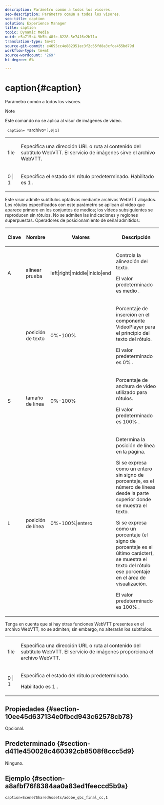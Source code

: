 ```yaml
---
description: Parámetro común a todos los visores.
seo-description: Parámetro común a todos los visores.
seo-title: caption
solution: Experience Manager
title: caption
topic: Dynamic Media
uuid: e5a715c4-9b5b-48fc-8228-5e7416e2b71a
translation-type: tm+mt
source-git-commit: e4695cc4e882351ec3f2c55fd8a3cfca455bd79d
workflow-type: tm+mt
source-wordcount: '269'
ht-degree: 6%

---
```



# caption{#caption}

Parámetro común a todos los visores.

>[!NOTE]
>
>Este comando no se aplica al visor de imágenes de vídeo.

` caption= *`archivo`*[,0|1]`

<table id="table_9B98C97485DD4DEB8A6ECBCE8DF6B886"> 
 <tbody> 
  <tr> 
   <td colname="col1"> <p> <span class="codeph"> <span class="varname"> file  </span> </span> </p> </td> 
   <td colname="col2"> <p> Especifica una dirección URL o ruta al contenido del subtítulo WebVTT. El servicio de imágenes sirve el archivo WebVTT. </p> </td> 
  </tr> 
  <tr> 
   <td colname="col1"> <p> <span class="codeph"> 0 | 1 </span> </p> </td> 
   <td colname="col2"> <p> Especifica el estado del rótulo predeterminado. Habilitado es <span class="codeph"> 1 </span>. </p> </td> 
  </tr> 
 </tbody> 
</table>

Este visor admite subtítulos optativos mediante archivos WebVTT alojados. Los rótulos especificados con este parámetro se aplican al vídeo que aparece primero en los conjuntos de medios; los vídeos subsiguientes se reproducen sin rótulos. No se admiten las indicaciones y regiones superpuestas. Operadores de posicionamiento de señal admitidos:

<table id="table_E752D7D8C1AA40C6B8A7057D2BB379C1"> 
 <thead> 
  <tr> 
   <th colname="col1" class="entry"> <p>Clave </p> </th> 
   <th colname="col2" class="entry"> <p>Nombre </p> </th> 
   <th colname="col3" class="entry"> <p>Valores </p> </th> 
   <th colname="col4" class="entry"> <p>Descripción </p> </th> 
  </tr> 
 </thead>
 <tbody> 
  <tr> 
   <td colname="col1"> <p> <span class="codeph"> A </span> </p> </td> 
   <td colname="col2"> <p>alinear prueba </p> </td> 
   <td colname="col3"> <p> <span class="codeph"> left|right|middle|inicio|end  </span> </p> </td> 
   <td colname="col4"> <p> Controla la alineación del texto. </p> <p>El valor predeterminado es <span class="codeph"> medio </span>. </p> </td> 
  </tr> 
  <tr> 
   <td colname="col1"> <p> <span class="codeph">  </span> </p> </td> 
   <td colname="col2"> <p>posición de texto </p> </td> 
   <td colname="col3"> <p> 0%-100% </p> </td> 
   <td colname="col4"> <p> Porcentaje de inserción en el componente VideoPlayer para el principio del texto del rótulo. </p> <p>El valor predeterminado es <span class="codeph"> 0% </span>. </p> </td> 
  </tr> 
  <tr> 
   <td colname="col1"> <p> <span class="codeph"> S  </span> </p> </td> 
   <td colname="col2"> <p>tamaño de línea </p> </td> 
   <td colname="col3"> <p> 0%-100% </p> </td> 
   <td colname="col4"> <p> Porcentaje de anchura de vídeo utilizado para rótulos. </p> <p>El valor predeterminado es <span class="codeph"> 100% </span>. </p> </td> 
  </tr> 
  <tr> 
   <td colname="col1"> <p> <span class="codeph"> L </span> </p> </td> 
   <td colname="col2"> <p>posición de línea </p> </td> 
   <td colname="col3"> <p> 0%-100%|entero </p> </td> 
   <td colname="col4"> <p> Determina la posición de línea en la página. </p> <p>Si se expresa como un entero sin signo de porcentaje, es el número de líneas desde la parte superior donde se muestra el texto. </p> <p>Si se expresa como un porcentaje (el signo de porcentaje es el último carácter), se muestra el texto del rótulo ese porcentaje en el área de visualización. </p> <p>El valor predeterminado es <span class="codeph"> 100% </span>. </p> </td> 
  </tr> 
 </tbody> 
</table>

Tenga en cuenta que si hay otras funciones WebVTT presentes en el archivo WebVTT, no se admiten; sin embargo, no alterarán los subtítulos.

<table id="table_CB7B4DFC6B654AECA1AF6594E3FD5C46"> 
 <tbody> 
  <tr> 
   <td colname="col1"> <p> <span class="codeph"> <span class="varname"> file  </span> </span> </p> </td> 
   <td colname="col2"> <p> Especifica una dirección URL o ruta al contenido del subtítulo WebVTT. El servicio de imágenes proporciona el archivo WebVTT. </p> </td> 
  </tr> 
  <tr> 
   <td colname="col1"> <p> <span class="codeph"> 0 | 1 </span> </p> </td> 
   <td colname="col2"> <p> Especifica el estado del rótulo predeterminado. </p> <p>Habilitado es <span class="codeph"> 1 </span>. </p> </td> 
  </tr> 
 </tbody> 
</table>

## Propiedades {#section-10ee45d637134e0fbcd943c62578cb78}

Opcional.

## Predeterminado {#section-d411e450028c460392cb8508f8ccc5d9}

Ninguno.

## Ejemplo {#section-a8afbf76f8384aa0a83ed1feeccd5b9a}

```
caption=Scene7SharedAssets/adobe_qbc_final_cc,1
```

